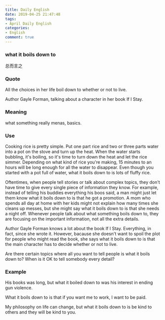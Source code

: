 ```yaml
---
title: Daily English
date: 2019-04-25 21:47:48
tags:
- April Daily English
categories:
- English
comment: true
---
```


### what it boils down to
总而言之
### Quote
All the choices in her life boil down to whether or not to live.

Author Gayle Forman, talking about a character in her book If I Stay.

### Meaning
what something really menas, basics.

### Use
Cooking rice is pretty simple. Put one part rice and two or three parts water into a pot on the stove and turn up the heat. When the water starts bubbling, it's boiling, so it's time to turn down the heat and let the rice simmer. Depending on what kind of rice you're making, 15 minutes to an hours will be long enough for all the water to disappear. Even though you started with a pot full of water, what it boils down to is lots of fluffy rice.

Oftentimes, when people tell stories or talk about complex topics, they don't have time to give every single piece of information they know. For example, instead of telling his buddies everything his boos said, a man might just let them know what it boils down to is that he got a promotion. A mom who spends all day at home with her kids might not explain how many times she cleans up messes, but she might say what it boils down to is that she needs a night off. Whenever people talk about what something boils down to, they are focusing on the important information, not all the extra details.

Author Gayle Forman knows a lot about the book If I Stay. Everything, in fact, since she wrote it. However, bacause she doesn't want to spoil the plot for people who might read the book, she says what it boils down to is that the main character has to decide whether or not to live.

Are there certain topics where all you want to tell people is what it boils down to? When is it OK to tell somebody every detail?

### Example
His books was long, but what it boiled down to was his interest in ending gun violence.

What it boils down to is that if you want me to work, I want to be paid.

My philosophy on life can change, but what it boils down to is be kind to others and they will be kind to you.